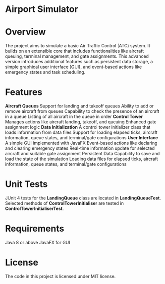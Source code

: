 # Airport Simulator
# Overview
The project aims to simulate a basic Air Traffic Control (ATC) system. It builds on an extensible core that includes functionalities like aircraft queuing, terminal management, and gate assignments. This advanced version introduces additional features such as persistent data storage, a simple graphical user interface (GUI), and event-based actions like emergency states and task scheduling.

# Features
**Aircraft Queues**
Support for landing and takeoff queues
Ability to add or remove aircraft from queues
Capability to check the presence of an aircraft in a queue
Listing of all aircraft in the queue in order
**Control Tower**
Manages actions like aircraft landing, takeoff, and queuing
Enhanced gate assignment logic
**Data Initialization**
A control tower initializer class that loads information from data files
Support for loading elapsed ticks, aircraft information, queue states, and terminal/gate configurations
**User Interface**
A simple GUI implemented with JavaFX
Event-based actions like declaring and clearing emergency states
Real-time information update for selected aircraft and suitable gate assignment
Persistent Data
Capability to save and load the state of the simulation
Loading data files for elapsed ticks, aircraft information, queue states, and terminal/gate configurations

# Unit Tests
JUnit 4 tests for the **LandingQueue** class are located in **LandingQueueTest**.
Selected methods of **ControlTowerInitialiser** are tested in **ControlTowerInitialiserTest**.

# Requirements
Java 8 or above
JavaFX for GUI

# License
The code in this project is licensed under MIT license.
